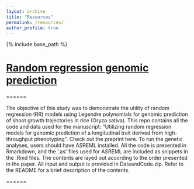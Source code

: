 ```yaml
---
layout: archive
title: "Resources"
permalink: /resources/
author_profile: true
---
```


{% include base_path %}

# [Random regression genomic prediction](malachycampbell/malachycampbell.github.io/Utilizing-random-regression-models-for-genomic-prediction-of-a-longitudinal-trait-derived-from-HTP/README.md)

======

The objective of this study was to demonstrate the utility of random regression (RR) models using Legendre polynomials for genomic prediction of shoot growth trajectories in rice (Oryza sativa). This repo contains all the code and data used for the manuscript: "Utilizing random regression models for genomic prediction of a longitudinal trait derived from high-throughput phenotyping". Check out the preprint here. To run the genetic analyses, users should have ASREML installed. All the code is presented in Rmarkdown, and the '.as' files used for ASREML are included as snippets in the .Rmd files. The contents are layed out according to the order presented in the paper. All input and output is provided in DataandCode.zip. Refer to the README for a brief description of the contents.

======
